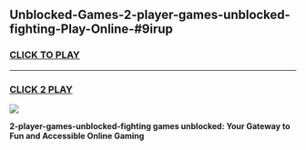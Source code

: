 
## Unblocked-Games-2-player-games-unblocked-fighting-Play-Online-#9irup
<h3>
<a href="https://premium.freeplayer.one?title=2-player-games-unblocked-fighting&ref=27F">CLICK TO PLAY</a></h3>
<hr>

<h3>
<a href="https://premium.freeplayer.one?title=2-player-games-unblocked-fighting&ref=27F">CLICK 2 PLAY</a>
  
</h3>

<a href="https://premium.freeplayer.one?title=2-player-games-unblocked-fighting&ref=27F"><img src="https://clearcache.store/games.png"></a>


**2-player-games-unblocked-fighting games unblocked: Your Gateway to Fun and Accessible Online Gaming**
